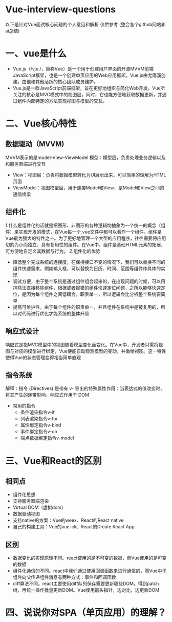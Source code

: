 # Vue-interview-questions
以下是针对Vue面试核心问题的个人意见和解析 仅供参考 (整合各个github网站和ai总结)
# 一、vue是什么
* Vue.js（/vjuː/，简称Vue）是一个用于创建用户界面的开源MVVM前端JavaScript框架，也是一个创建单页应用的Web应用框架。Vue.js由尤雨溪创建，由他和其他活跃的核心团队成员维护。
* Vue.js是一款JavaScript前端框架，旨在更好地组织与简化Web开发。Vue所关注的核心是MVC模式中的视图层，同时，它也能方便地获取数据更新，并通过组件内部特定的方法实现视图与模型的交互。
# 二、Vue核心特性
## 数据驱动（MVVM) 
MVVM表示的是model-View-ViewModel
模型：模型层，负责处理业务逻辑以及和服务器端进行交互
* View：视图层：负责将数据模型转化为UI展示出来，可以简单的理解为HTML页面
* ViewModel：视图模型层，用于连接Model和View，是Model和View之间的通信桥梁
## 组件化
1.什么是组件化的话就是把图形、非图形的各种逻辑均抽象为一个统一的概念（组件）来实现开发的模式，在Vue每一个.vue文件中都可以看作一个组件。组件是Vue最为强大的特性之一。为了更好地管理一个大型的应用程序，往往需要将应用切割为小而独立、具有复用性的组件。在Vue中，组件是基础HTML元素的拓展，可方便地自定义其数据与行为。
2.组件化的优势

* 降低整个完成系统的连接度，在保持接口不变的情况下，我们可以替换不同的组件快速需求，例如输入框，可以替换为日历、时间、范围等组件作具体的实现
* 调试方便，由于整个系统是通过组件组合起来的，在出现问题的时候，可以用排除法直接移除组件，根据或者报错的组件快速定位问题，之所以能够快速定位，是因为每个组件之间低耦合，职责单一，所以逻辑会比分析整个系统要简单
* 提高可维护性，由于每个组件的职责单一，并且组件在系统中是被复用的，所以对代码进行优化才能系统的整体升级
## 响应式设计
响应式是指MVC模型中的视图随着模型变化而变化。在Vue中，开发者只需将视图与对应的模型进行绑定，Vue便能自动观测模型的变动，并重绘视图。这一特性使得Vue的状态管理变得相当简单直观
## 指令系统
解释：指令 (Directives) 是带有 v- 导出的特殊属性作用：当表达式的值改变时，将其产生的连带影响，响应式作用于 DOM
* 常用的指令
  * 条件渲染指令v-if
  * 列表渲染指令v-for
  * 属性绑定指令v-bind
  * 事件绑定指令v-on
  * 端点数据绑定指令v-model
# 三、Vue和React的区别
## 相同点
* 组件化思想
* 支持服务器端渲染
* Virtual DOM（虚拟dom）
* 数据驱动视图
* 支持native的方案：Vue的weex、React的React native
* 自己的构建工具：Vue的vue-cli、React的Create React App
## 区别
* 数据变化的实现原理不同。react使用的是不可变的数据，而Vue使用的是可变的数据
* 组件化通信的不同。react中我们通过使用回调函数来进行通信的，而Vue中子组件向父传递组件消息有两种方式：事件和回调函数
* diff算法不同。react主要使用diff队列保存需要更新哪些DOM，得到patch树，再统一操作批量更新DOM。Vue使用箭头指针，边对比，边更新DOM
# 四、说说你对SPA（单页应用）的理解？
